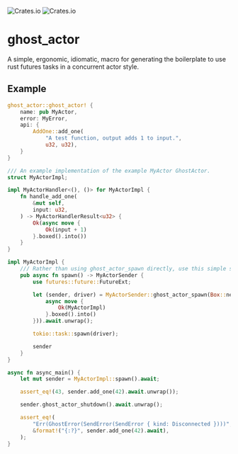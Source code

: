 ![Crates.io](https://img.shields.io/crates/l/ghost_actor)
![Crates.io](https://img.shields.io/crates/v/ghost_actor)

# ghost_actor

A simple, ergonomic, idiomatic, macro for generating the boilerplate to use rust futures tasks in a concurrent actor style.

## Example

```rust
ghost_actor::ghost_actor! {
    name: pub MyActor,
    error: MyError,
    api: {
        AddOne::add_one(
            "A test function, output adds 1 to input.",
            u32, u32),
    }
}

/// An example implementation of the example MyActor GhostActor.
struct MyActorImpl;

impl MyActorHandler<(), ()> for MyActorImpl {
    fn handle_add_one(
        &mut self,
        input: u32,
    ) -> MyActorHandlerResult<u32> {
        Ok(async move {
            Ok(input + 1)
        }.boxed().into())
    }
}

impl MyActorImpl {
    /// Rather than using ghost_actor_spawn directly, use this simple spawn.
    pub async fn spawn() -> MyActorSender {
        use futures::future::FutureExt;

        let (sender, driver) = MyActorSender::ghost_actor_spawn(Box::new(|_| {
            async move {
                Ok(MyActorImpl)
            }.boxed().into()
        })).await.unwrap();

        tokio::task::spawn(driver);

        sender
    }
}

async fn async_main() {
    let mut sender = MyActorImpl::spawn().await;

    assert_eq!(43, sender.add_one(42).await.unwrap());

    sender.ghost_actor_shutdown().await.unwrap();

    assert_eq!(
        "Err(GhostError(SendError(SendError { kind: Disconnected })))",
        &format!("{:?}", sender.add_one(42).await),
    );
}
```
